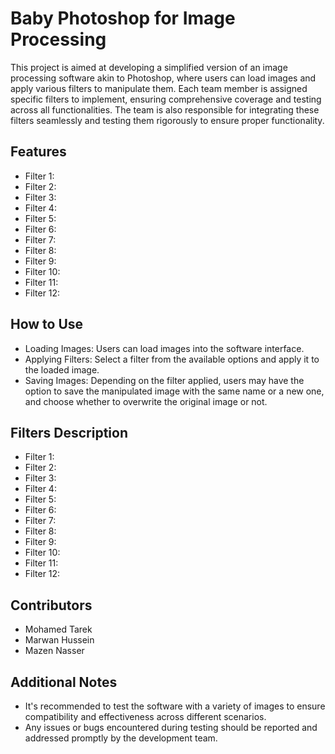 # Baby Photoshop for Image Processing
This project is aimed at developing a simplified version of an image processing software akin to Photoshop, where users can load images and apply various filters to manipulate them. Each team member is assigned specific filters to implement, ensuring comprehensive coverage and testing across all functionalities. The team is also responsible for integrating these filters seamlessly and testing them rigorously to ensure proper functionality.

## Features
- Filter 1:
- Filter 2:
- Filter 3:
- Filter 4:
- Filter 5:
- Filter 6:
- Filter 7:
- Filter 8:
- Filter 9:
- Filter 10:
- Filter 11:
- Filter 12:

## How to Use
- Loading Images: Users can load images into the software interface.
- Applying Filters: Select a filter from the available options and apply it to the loaded image.
- Saving Images: Depending on the filter applied, users may have the option to save the manipulated image with the same name or a new one, and choose whether to overwrite the original image or not.

## Filters Description
- Filter 1:
- Filter 2:
- Filter 3:
- Filter 4:
- Filter 5:
- Filter 6:
- Filter 7:
- Filter 8:
- Filter 9:
- Filter 10:
- Filter 11:
- Filter 12:

## Contributors
- Mohamed Tarek
- Marwan Hussein
- Mazen Nasser

## Additional Notes
- It's recommended to test the software with a variety of images to ensure compatibility and effectiveness across different scenarios.
- Any issues or bugs encountered during testing should be reported and addressed promptly by the development team.
